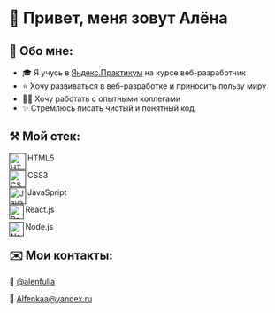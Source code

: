 # 👋 Привет, меня зовут Алёна
## 🚀 Обо мне:
* 🎓 Я учусь в [Яндекс.Практикум](https://practicum.yandex.ru/) на курсе веб-разработчик
* ⭐️ Хочу развиваться в веб-разработке и приносить пользу миру
* 👨‍🏫 Хочу работать с опытными коллегами
* ✨ Стремлюсь писать чистый и понятный код

## ⚒ Мой стек:
[<img src="https://cdn-icons-png.flaticon.com/512/888/888859.png" align="left" width="30" alt="HTML5">]()HTML5


[<img src="https://cdn-icons-png.flaticon.com/512/919/919826.png" align="left" width="30" alt="CSS3">]()CSS3


[<img src="https://cdn-icons-png.flaticon.com/512/5968/5968292.png" align="left" width="30" alt="JavaSpript">]()JavaSpript


[<img src="https://cdn-icons-png.flaticon.com/512/1126/1126012.png" align="left" width="26" alt="React.js">]()React.js


[<img src="https://cdn-icons-png.flaticon.com/512/5968/5968322.png" align="left" width="26" alt="Node.js">]()Node.js

## ✉️ Мои контакты:

 📱 [@alenfulia](https://t.me/alenfulia)

📧 Alfenkaa@yandex.ru
